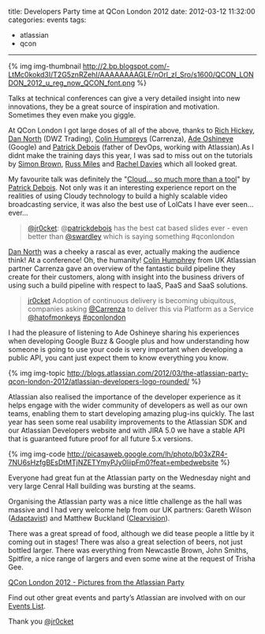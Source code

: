 title: Developers Party time at QCon London 2012
date: 2012-03-12 11:32:00
categories: events
tags: 
- atlassian
- qcon
---

{% img img-thumbnail http://2.bp.blogspot.com/-LtMc0kokd3I/T2G5znRZehI/AAAAAAAAGLE/nOrl_zI_Sro/s1600/QCON_LONDON_2012_u_reg_now_QCON_font.png %} 

Talks  at technical conferences can give a very detailed insight into new  innovations, they be a great source of inspiration and motivation.  Sometimes they even make you giggle.

At QCon London I got large doses of all of the above, thanks to [Rich Hickey](http://twitter.com/richhickey), [Dan North](http://twitter.com/tastapod) (DWZ Trading), [Colin Humpreys](http://twitter.com/hatofmonkeys) (Carrenza), [Ade Oshineye](http://twitter.com/ade_oshineye) (Google) and [Patrick Debois](http://twitter.com/patrickdebois) (father of DevOps, working with Atlassian).As I didnt make the training  days this year, I was sad to miss out on the tutorials by [Simon Brown](http://qconlondon.com/london-2012/speaker/Simon+Brown), [Russ Miles](http://qconlondon.com/london-2012/speaker/Russell+Miles) and [Rachel Davies](http://qconlondon.com/london-2012/speaker/Rachel+Davies) which all looked great.

My favourite talk was definitely the "[Cloud... so much more than a tool](http://qconlondon.com/london-2012/presentation/Cloud...so%20much%20more%20than%20a%20tool%20fest)" by [Patrick Debois](http://jedi.be/blog).   Not only was it an interesting experience report on the realities of  using Cloudy technology to build a highly scalable video broadcasting  service, it was also the best use of LolCats I have ever seen... ever...

> [@jr0cket](https://twitter.com/jr0cket): @[patrickdebois](https://twitter.com/patrickdebois) has the best cat based slides ever - even better than [@swardley](http://twitter.com/swardley) which is saying something #qconlondon

[Dan North](http://dannorth.net/ "Dan North") was a cheeky a rascal as ever, actually making the audience think!  At a conference!  Oh, the humanity!   [Colin Humphrey](https://twitter.com/#%21/hatofmonkeys) from UK Atlassian partner Carrenza gave an overview of the fantastic  build pipeline they create for their customers, along with insight into  the business drivers of using such a build pipeline with respect to  IaaS, PaaS and SaaS solutions.

> [jr0cket](https://twitter.com/jr0cket) Adoption of continuous delivery is becoming ubiquitous, companies asking [@Carrenza](http://twitter.com/Carrenza) to deliver this via Platform as a Service [@hatofmonkeys](https://twitter.com/hatofmonkeys) [#qconlondon](https://twitter.com/search?q=qconlondon)

I had the pleasure of listening to Ade Oshineye sharing his experiences  when developing Google Buzz &amp; Google plus and how understanding how  someone is going to use your code is very important when developing a  public API, you cant just expect them to know everything you know. 

{% img img-topic http://blogs.atlassian.com/2012/03/the-atlassian-party-qcon-london-2012/atlassian-developers-logo-rounded/ %} 

Atlassian also realised the importance of the developer experience as it  helps engage with the wider community of developers as well as our own  teams, enabling them to start developing amazing plug-ins quickly.  The  last year has seen some real usability improvements to the Atlassian SDK  and our Atlassian Developers website and with JIRA 5.0 we have a stable  API that is guaranteed future proof for all future 5.x versions.

{% img img-code http://picasaweb.google.com/lh/photo/b03xZR4-7NU6sHzfgBEsDtMTjNZETYmyPJy0liipFm0?feat=embedwebsite %} 

Everyone had great fun at the Atlassian party on the Wednesday night and very large Cenral Hall building was bursting at the seams.

Organising the Atlassian party was a nice little challenge as the hall was massive  and I had very welcome help from our UK partners: Gareth Wilson ([Adaptavist](http://www.adaptavist.com/ "Adaptavist")) and Matthew Buckland ([Clearvision](http://www.clearvision-cm.com/ "Clearvision CM")).

There was a great spread of food, although we did tease people a little by it coming out in stages!  There was also a great selection of beers, not  just bottled larger.  There was everything from Newcastle Brown, John Smiths, Spitfire, a nice range of largers and even some wine at the request of Trisha Gee.

[QCon London 2012 - Pictures from the Atlassian Party](http://picasaweb.google.com/117080433375668558463/QConLondon2012TheAtlassianParty?authuser=0&amp;feat=embedwebsite)

Find out other great events and party’s Atlassian are involved with on our [Events List](http://www.atlassian.com/company/community#events "Atlassian Events List").

Thank you
[@jr0cket](https://twitter.com/jr0cket)
